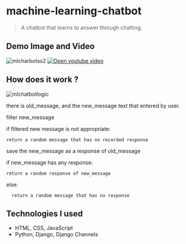 # machine-learning-chatbot

> A chatbot that learns to answer through chatting.

## Demo Image and Video

![mlcharbotss2](https://user-images.githubusercontent.com/93938698/190747602-9fd2fbe6-a799-4f2e-97fb-f57ff2b4e42e.PNG)
[![Open youtube video](https://img.youtube.com/vi/HauQhleuncw/0.jpg)](https://www.youtube.com/watch?v=HauQhleuncw)

## How does it work ?

![mlchatbotlogic](https://user-images.githubusercontent.com/93938698/190812135-2a7c4626-c48e-43ba-a0b3-545288213d0d.png)


there is old_message, and the new_message text that entered by user.

filter new_message

if filtered new message is not appropriate:
	
	return a random message that has no recorded response


save the new_message as a response of old_message

if new_message has any response:

    return a random response of new_message

else:

      return a random message that has no response

  
## Technologies I used

- HTML, CSS, JavaScript
- Python, Django, Django Channels
  
  
